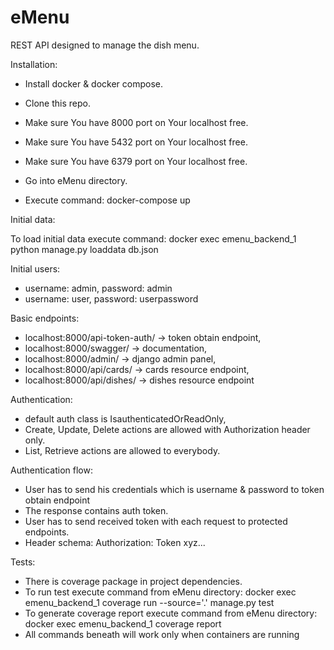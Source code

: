 # eMenu

REST API designed to manage the dish menu.

Installation:

- Install docker & docker compose.
- Clone this repo.

- Make sure You have 8000 port on Your localhost free.
- Make sure You have 5432 port on Your localhost free.
- Make sure You have 6379 port on Your localhost free.

- Go into eMenu directory.
- Execute command: docker-compose up

Initial data:

To load initial data execute command:  docker exec emenu_backend_1 python manage.py loaddata db.json

Initial users:

- username: admin, password: admin
- username: user, password: userpassword

Basic endpoints:
- localhost:8000/api-token-auth/ -> token obtain endpoint,
- localhost:8000/swagger/ -> documentation,
- localhost:8000/admin/ -> django admin panel,
- localhost:8000/api/cards/ -> cards resource endpoint,
- localhost:8000/api/dishes/ -> dishes resource endpoint

Authentication:
- default auth class is IsauthenticatedOrReadOnly,
- Create, Update, Delete actions are allowed with Authorization header only.
- List, Retrieve actions are allowed to everybody.

Authentication flow:
- User has to send his credentials which is username & password to token obtain endpoint
- The response contains auth token.
- User has to send received token with each request to protected endpoints.
- Header schema: Authorization: Token xyz...

Tests:
- There is coverage package in project dependencies.
- To run test execute command from eMenu directory: docker exec emenu_backend_1 coverage run --source='.' manage.py test
- To generate coverage report execute command from eMenu directory: docker exec emenu_backend_1 coverage report
- All commands beneath will work only when containers are running


